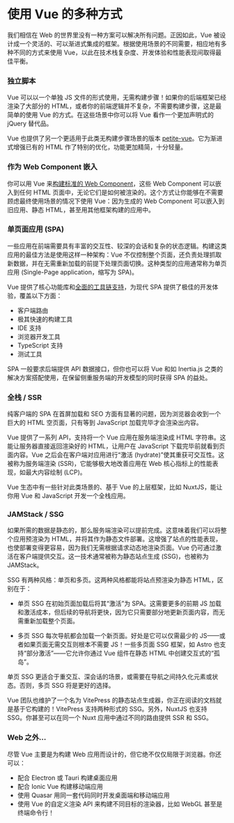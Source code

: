 # 使用 Vue 的多种方式​

我们相信在 Web 的世界里没有一种方案可以解决所有问题。正因如此，Vue 被设计成一个灵活的、可以渐进式集成的框架。根据使用场景的不同需要，相应地有多种不同的方式来使用 Vue，以此在技术栈复杂度、开发体验和性能表现间取得最佳平衡。

### 独立脚本​

Vue 可以以一个单独 JS 文件的形式使用，无需构建步骤！如果你的后端框架已经渲染了大部分的 HTML，或者你的前端逻辑并不复杂，不需要构建步骤，这是最简单的使用 Vue 的方式。在这些场景中你可以将 Vue 看作一个更加声明式的 jQuery 替代品。

Vue 也提供了另一个更适用于此类无构建步骤场景的版本 [petite-vue](https://github.com/vuejs/petite-vue)。它为渐进式增强已有的 HTML 作了特别的优化，功能更加精简，十分轻量。

### 作为 Web Component 嵌入​

你可以用 Vue 来[构建标准的 Web Component]()，这些 Web Component 可以嵌入到任何 HTML 页面中，无论它们是如何被渲染的。这个方式让你能够在不需要顾虑最终使用场景的情况下使用 Vue：因为生成的 Web Component 可以嵌入到旧应用、静态 HTML，甚至用其他框架构建的应用中。

### 单页面应用 (SPA)​

一些应用在前端需要具有丰富的交互性、较深的会话和复杂的状态逻辑。构建这类应用的最佳方法是使用这样一种架构：Vue 不仅控制整个页面，还负责处理抓取新数据，并在无需重新加载的前提下处理页面切换。这种类型的应用通常称为单页应用 (Single-Page application，缩写为 SPA)。

Vue 提供了核心功能库和[全面的工具链支持](https://cn.vuejs.org/guide/scaling-up/tooling.html)，为现代 SPA 提供了极佳的开发体验，覆盖以下方面：

* 客户端路由
* 极其快速的构建工具
* IDE 支持
* 浏览器开发工具
* TypeScript 支持
* 测试工具

SPA 一般要求后端提供 API 数据接口，但你也可以将 Vue 和如 Inertia.js 之类的解决方案搭配使用，在保留侧重服务端的开发模型的同时获得 SPA 的益处。

### 全栈 / SSR​
纯客户端的 SPA 在首屏加载和 SEO 方面有显著的问题，因为浏览器会收到一个巨大的 HTML 空页面，只有等到 JavaScript 加载完毕才会渲染出内容。

Vue 提供了一系列 API，支持将一个 Vue 应用在服务端渲染成 HTML 字符串。这能让服务器直接返回渲染好的 HTML，让用户在 JavaScript 下载完毕前就看到页面内容。Vue 之后会在客户端对应用进行“激活 (hydrate)”使其重获可交互性。这被称为服务端渲染 (SSR)，它能够极大地改善应用在 Web 核心指标上的性能表现，如最大内容绘制 (LCP)。

Vue 生态中有一些针对此类场景的、基于 Vue 的上层框架，比如 NuxtJS，能让你用 Vue 和 JavaScript 开发一个全栈应用。

### JAMStack / SSG​
如果所需的数据是静态的，那么服务端渲染可以提前完成。这意味着我们可以将整个应用预渲染为 HTML，并将其作为静态文件部署。这增强了站点的性能表现，也使部署变得更容易，因为我们无需根据请求动态地渲染页面。Vue 仍可通过激活在客户端提供交互。这一技术通常被称为静态站点生成 (SSG)，也被称为 JAMStack。

SSG 有两种风格：单页和多页。这两种风格都能将站点预渲染为静态 HTML，区别在于：

- 单页 SSG 在初始页面加载后将其“激活”为 SPA。这需要更多的前期 JS 加载和激活成本，但后续的导航将更快，因为它只需要部分地更新页面内容，而无需重新加载整个页面。

- 多页 SSG 每次导航都会加载一个新页面。好处是它可以仅需最少的 JS——或者如果页面无需交互则根本不需要 JS！一些多页面 SSG 框架，如 Astro 也支持“部分激活”——它允许你通过 Vue 组件在静态 HTML 中创建交互式的“孤岛”。

单页 SSG 更适合于重交互、深会话的场景，或需要在导航之间持久化元素或状态。否则，多页 SSG 将是更好的选择。

Vue 团队也维护了一个名为 VitePress 的静态站点生成器，你正在阅读的文档就是基于它构建的！VitePress 支持两种形式的 SSG。另外，NuxtJS 也支持 SSG。你甚至可以在同一个 Nuxt 应用中通过不同的路由提供 SSR 和 SSG。

### Web 之外...​
尽管 Vue 主要是为构建 Web 应用而设计的，但它绝不仅仅局限于浏览器。你还可以：

- 配合 Electron 或 Tauri 构建桌面应用
- 配合 Ionic Vue 构建移动端应用
- 使用 Quasar 用同一套代码同时开发桌面端和移动端应用
- 使用 Vue 的自定义渲染 API 来构建不同目标的渲染器，比如 WebGL 甚至是终端命令行！
